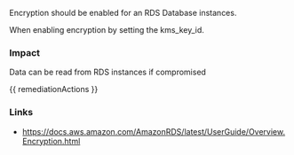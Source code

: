 
Encryption should be enabled for an RDS Database instances. 

When enabling encryption by setting the kms_key_id.

### Impact
Data can be read from RDS instances if compromised

<!-- DO NOT CHANGE -->
{{ remediationActions }}

### Links
- https://docs.aws.amazon.com/AmazonRDS/latest/UserGuide/Overview.Encryption.html
        